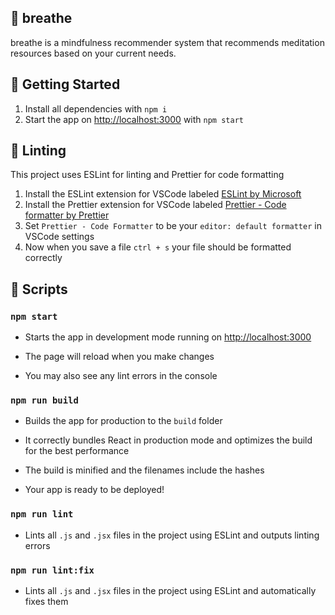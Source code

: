 ## 🧘 breathe

breathe is a mindfulness recommender system that recommends meditation resources based on your current needs.

## 🍼 Getting Started

1. Install all dependencies with `npm i`
2. Start the app on [http://localhost:3000](http://localhost:3000) with `npm start`

## 🫧 Linting

This project uses ESLint for linting and Prettier for code formatting

1. Install the ESLint extension for VSCode labeled [ESLint by Microsoft](vscode:extension/dbaeumer.vscode-eslint)
2. Install the Prettier extension for VSCode labeled [Prettier - Code formatter by Prettier](vscode:extension/esbenp.prettier-vscode)
3. Set `Prettier - Code Formatter` to be your `editor: default formatter` in VSCode settings
4. Now when you save a file `ctrl + s` your file should be formatted correctly

## 🚀 Scripts

### `npm start`

- Starts the app in development mode running on [http://localhost:3000](http://localhost:3000)

- The page will reload when you make changes
- You may also see any lint errors in the console

### `npm run build`

- Builds the app for production to the `build` folder
- It correctly bundles React in production mode and optimizes the build for the best performance

- The build is minified and the filenames include the hashes
- Your app is ready to be deployed!

### `npm run lint`

- Lints all `.js` and `.jsx` files in the project using ESLint and outputs linting errors

### `npm run lint:fix`

- Lints all `.js` and `.jsx` files in the project using ESLint and automatically fixes them
